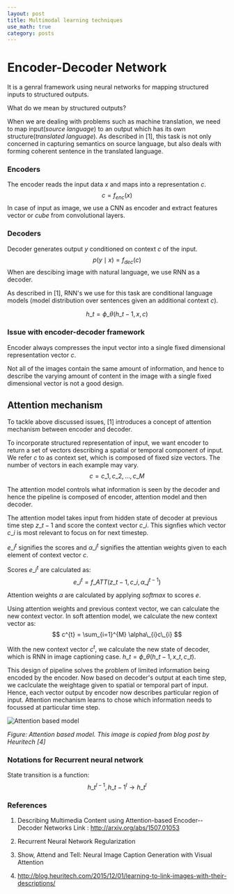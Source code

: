 ```yaml
---
layout: post
title: Multimodal learning techniques
use_math: true
category: posts
---
```


# Encoder-Decoder Network

It is a genral framework using neural networks for mapping structured inputs to structured outputs. 

What do we mean by structured outputs?

When we are dealing with problems such as machine translation, we need to map input(*source language*) to an output which has its own structure(*translated language*). As described in [1], this task is not only concerned in capturing semantics on source language, but also deals with forming coherent sentence in the translated language. 

### Encoders 

The encoder reads the input data *x* and maps into a representation *c*. 
$$
c = f_{enc}(x)
$$
In case of input as image, we use a CNN as encoder and extract features vector or *cube* from convolutional layers.

### Decoders

Decoder generates output *y* conditioned on context *c* of the input.
$$
p(y \mid x) = f_{dec}(c)
$$
When are descibing image with natural language, we use RNN as a decoder.

As described in [1], RNN's we use for this task are conditional language models (model distribution over sentences given an additional context *c*).

$$
h\_{t} = \phi\_{\theta}(h\_{t-1},x,c) 
$$


### Issue with encoder-decoder framework

Encoder always compresses the input vector into a single fixed dimensional representation vector *c*.

Not all of the images contain the same amount of information, and hence to describe the varying amount of content in the image with a single fixed dimensional vector is not a good design.


## Attention mechanism 

To tackle above discussed issues, [1] introduces a concept of attention mechanism between encoder and decoder.

To incorporate structured representation of input, we want encoder to return a set of vectors describing a spatial or temporal component of input. 
We refer $c$ to as context set, which is composed of fixed size vectors. The number of vectors in each example may vary. 
$$
c = {c\_{1}, c\_{2}, \dots, c\_{M}}
$$

The attention model controls what information is seen by the decoder and hence the pipeline is composed of encoder, attention model and then decoder.

The attention model takes input from hidden state of decoder at previous time step $z\_{t-1}$ and score the context vector $c\_{i}$. This signfies which vector $c\_{i}$ is most relevant to focus on for next timestep.

$e\_{i}^{t}$ signifies the scores and $\alpha\_{i}^{t}$ signifies the attentian weights given to each element of context vector $c$. 

Scores $e\_{i}^{t}$ are calculated as: 
$$e\_{i}^{t} = f\_{ATT}(z\_{t-1}, c\_{i}, {\alpha\_{j}^{t-1} })$$

Attention weights $\alpha$ are calculated by applying *softmax* to scores $e$. 


Using attention weights and previous context vector, we can calculate the new context vector. In soft attention model, we calculate the new context vector as:
$$
c^{t} = \sum_{i=1}^{M} \alpha\_{i}c\_{i}
$$


With the new context vector $c^{t}$, we calculate the new state of decoder, which is RNN in image captioning case. $h\_{t} = \phi\_{\theta}(h\_{t-1},x\_{t},c\_{t})$.


This design of pipeline solves the problem of limited information being encoded by the encoder. Now based on decoder's output at each time step, we caclculate the weightage given to spatial or temporal part of input. Hence, each vector output by encoder now describes particular region of input. Attention mechanism learns to chose which information needs to focussed at particular time step.


![Attention based model](https://heuritech.files.wordpress.com/2016/01/caption_attention1.png?w=470)

*Figure: Attention based model. This image is copied from blog post by Heuritech [4]*

### Notations for Recurrent neural network

State transition is a function: 
$$
h\_{t}^{l-1}, h\_{t-1}^{l} \rightarrow h\_{t}^{l} 
$$



### References

1. Describing Multimedia Content using Attention-based Encoder--Decoder Networks 
   Link : http://arxiv.org/abs/1507.01053

2. Recurrent Neural Network Regularization

3. Show, Attend and Tell: Neural Image Caption Generation with Visual Attention

4. http://blog.heuritech.com/2015/12/01/learning-to-link-images-with-their-descriptions/
